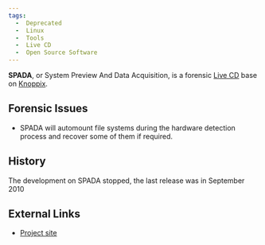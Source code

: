 ```yaml
---
tags:
  -  Deprecated
  -  Linux
  -  Tools
  -  Live CD
  -  Open Source Software
---
```

**SPADA**, or System Preview And Data Acquisition, is a forensic [Live
CD](live_cd.md) base on [Knoppix](knoppix.md).

## Forensic Issues

- SPADA will automount file systems during the hardware detection
  process and recover some of them if required.

## History

The development on SPADA stopped, the last release was in September 2010

## External Links

- [Project site](http://spada-cd.info/)